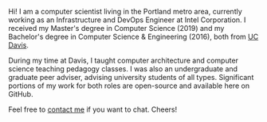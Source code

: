 Hi!
I am a computer scientist living in the Portland metro area, currently working as an Infrastructure and DevOps Engineer at Intel Corporation.
I received my Master's degree in Computer Science (2019) and my Bachelor's degree in Computer Science & Engineering (2016), both from [UC Davis](https://cs.ucdavis.edu/).

During my time at Davis, I taught computer architecture and computer science teaching pedagogy classes.
I was also an undergraduate and graduate peer adviser, advising university students of all types.
Significant portions of my work for both roles are open-source and available here on GitHub.

Feel free to [contact me](https://perona.dev/contact/) if you want to chat.
Cheers!
